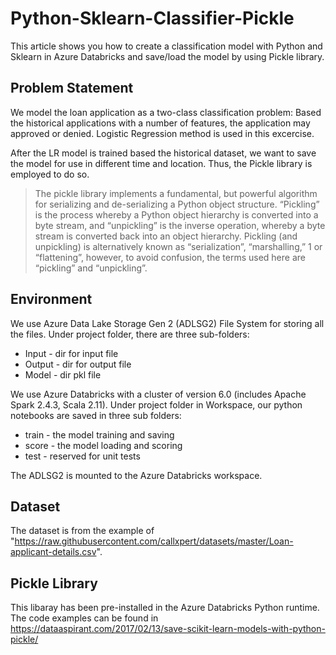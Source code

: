 # Python-Sklearn-Classifier-Pickle
This article shows you how to create a classification model with Python and Sklearn in Azure Databricks and save/load the model by using Pickle library.

## Problem Statement
We model the loan application as a two-class classification problem: Based the historical applications with a number of features, the application may approved or denied. Logistic Regression method is used in this excercise. 

After the LR model is trained based the historical dataset, we want to save the model for use in different time and location. Thus, the Pickle library is employed to do so.

> The pickle library implements a fundamental, but powerful algorithm for serializing and de-serializing a Python object structure. “Pickling” is the process whereby a Python object hierarchy is converted into a byte stream, and “unpickling” is the inverse operation, whereby a byte stream is converted back into an object hierarchy. Pickling (and unpickling) is alternatively known as “serialization”, “marshalling,” 1 or “flattening”, however, to avoid confusion, the terms used here are “pickling” and “unpickling”.

## Environment
We use Azure Data Lake Storage Gen 2 (ADLSG2) File System for storing all the files. Under project folder, there are three sub-folders:
- Input - dir for input file
- Output - dir for output file
- Model - dir pkl file

We use Azure Databricks with a cluster of version 6.0 (includes Apache Spark 2.4.3, Scala 2.11). Under project folder in Workspace, our python notebooks are saved in three sub folders: 
- train - the model training and saving
- score - the model loading and scoring
- test - reserved for unit tests

The ADLSG2 is mounted to the Azure Databricks workspace.

## Dataset
The dataset is from the example of "https://raw.githubusercontent.com/callxpert/datasets/master/Loan-applicant-details.csv". 

## Pickle Library
This libaray has been pre-installed in the Azure Databricks Python runtime. The code examples can be found in https://dataaspirant.com/2017/02/13/save-scikit-learn-models-with-python-pickle/



